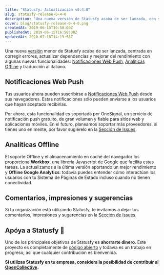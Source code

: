 ```yaml
---
title: "Statusfy: Actualización v0.4.0"
slug: statusfy-release-0-4-0
description: "Una nueva versión de Statusfy acaba de ser lanzada, con soporte para Notificaciones Web Push, mejoras en el rendimiento y una nueva traducción de la interfaz: italiano."
cover: blog/statusfy-release-0-4-0.png
createdAt: 2019-06-15T16:58:00Z
publishedAt: 2019-06-15T16:58:00Z
updatedAt: 2020-07-18T14:13:58Z
---
```


Una nueva [versión](https://github.com/juliomrqz/statusfy/releases/tag/v0.4.0) menor de Statusfy acaba de ser lanzada, centrada en corregir errores, actualizar dependencias y mejorar del rendimiento con algunas nuevas funcionalidades: [Notificaciones Web Push](/es/blog/statusfy-release-0-4-0/#notificaciones-web-push), [Analíticas Offline](/es/blog/statusfy-release-0-4-0/#analíticas-offline) y traducción al italiano.

## Notificaciones Web Push

Tus usuarios ahora pueden suscribirse a [Notificaciones Web Push](https://docs.statusfy.co/es/guide/notifications/#web-push) desde sus navegadores. Estas notificaciones sólo pueden enviarse a los usuarios que hayan aceptado recibirlas.

Por ahora, esta funcionalidad es soportada por OneSignal, un servicio de notificación push gratuito, de gran volumen y fiable para sitios web y aplicaciones móviles. En el futuro, planeamos soportar más proveedores, si tienes uno en mente, por favor sugiérelo en la [Sección de Issues](https://github.com/juliomrqz/statusfy/issues).

## Analíticas Offline

El soporte Offline y el almacenamiento en caché del navegador los proporciona **Workbox**, una librería Javascript de Google que facilita estas tareas. La actualizamos a la última versión aportando un mejor rendimiento y **Offline Google Analytics**: todavía puedes entender cómo interactúan los usuarios con tu Sistema de Páginas de Estado incluso cuando no tienen conectividad.

## Comentarios, impresiones y sugerencias

Si tu organización está utilizando Statusfy, te invitamos a dejar tus comentarios, impresiones y sugerencias en la [Sección de Issues](https://github.com/juliomrqz/statusfy/issues).

## Apóya a Statusfy 🙏

Uno de los principales objetivos de Statusfy es **ahorrarte dinero**. Este proyecto es completamente de [código abierto](https://github.com/juliomrqz/statusfy) y todavía es un trabajo en progreso, así que cualquier contribución es bienvenida.

**Si utilizas Statusfy en tu empresa, considera la posibilidad de contribuir al** **[OpenCollective](https://opencollective.com/statusfy#contribute).**
